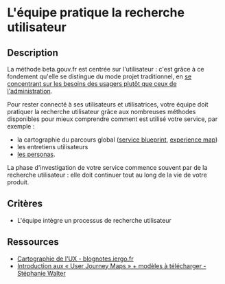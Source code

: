 # L'équipe pratique la recherche utilisateur

## Description

La méthode beta.gouv.fr est centrée sur l'utilisateur : c'est grâce à
ce fondement qu'elle se distingue du mode projet traditionnel, en [se
concentrant sur les besoins des usagers plutôt que ceux de
l'administration](https://beta.gouv.fr/manifeste).

Pour rester connecté à ses utilisateurs et utilisatrices, votre équipe
doit pratiquer la recherche utilisateur grâce aux nombreuses méthodes
disponibles pour mieux comprendre comment est utilisé votre
service, par exemple :

- la cartographie du parcours global ([service blueprint](https://miro.com/fr/cartographie-parcours-client/comment-faire-des-service-blueprints/), [experience map](https://www.usabilis.com/experience-map-carte-dexperience/))
- les entretiens utilisateurs
- [les personas](https://www.lunaweb.fr/actualites/blog/demystifier-le-persona-ux-comprendre-et-concevoir-vos-archetypes-usagers/).

La phase d'investigation de votre service commence souvent par de la
recherche utilisateur : elle doit continuer tout au long de la vie de
votre produit.

## Critères

- L'équipe intègre un processus de recherche utilisateur

## Ressources

- [Cartographie de l'UX - blognotes.iergo.fr](https://blocnotes.iergo.fr/wp-content/uploads/2012/06/UX_Cartographie.svg)
- [Introduction aux « User Journey Maps » + modèles à télécharger - Stéphanie Walter](https://stephaniewalter.design/fr/blog/introduction-aux-user-journey-maps-modeles-pdf-a-telecharger/)
